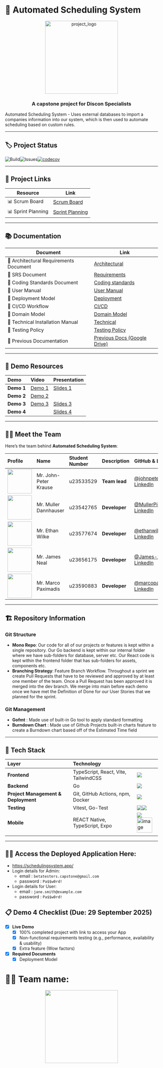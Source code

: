 # 🚀 Automated Scheduling System

<p align="center">
  <img width="240" height="240" alt="project_logo" src="https://github.com/user-attachments/assets/c015407d-a308-48f9-9132-07e2740d9324" />
</p>

<h3 align="center">A capstone project for Discon Specialists</h3>

Automated Scheduling System - Uses external databases to import a companies information into our system, which is then used to automate scheduling based on custom rules.

---

## 🏷️ Project Status


![Build](https://github.com/COS301-SE-2025/Automated-Scheduling-System/actions/workflows/go-test.yml/badge.svg)![Issues](https://img.shields.io/github/issues/COS301-SE-2025/Automated-Scheduling-System)[![codecov](https://codecov.io/gh/COS301-SE-2025/Automated-Scheduling-System/branch/dev/graph/badge.svg)](https://codecov.io/gh/COS301-SE-2025/Automated-Scheduling-System/tree/dev)

---

## 🔗 Project Links

| Resource           | Link                                                                                                             |
| ------------------ | ---------------------------------------------------------------------------------------------------------------- |
| 📊 Scrum Board     | [Scrum Board](https://github.com/orgs/COS301-SE-2025/projects/145)                                               |
| 📊 Sprint Planning | [Sprint Planning](https://github.com/orgs/COS301-SE-2025/projects/145/views/3?sliceBy%5Bvalue%5D=Task&pane=info) |

---

## 📚 Documentation
| Document                               | Link                                                                                                                    |
| -------------------------------------- | ----------------------------------------------------------------------------------------------------------------------- |
| 📄 Architectural Requirements Document | [Architectural](https://github.com/COS301-SE-2025/Automated-Scheduling-System/wiki/Architectural-Requirements-Document) |
| 📄 SRS Document                        | [Requirements](https://github.com/COS301-SE-2025/Automated-Scheduling-System/wiki/Software-Requirements-Specification)  |
| 📄 Coding Standards Document           | [Coding standards](https://github.com/COS301-SE-2025/Automated-Scheduling-System/wiki/Coding-Standards-Document)        |
| 📄 User Manual                         | [User Manual](https://github.com/COS301-SE-2025/Automated-Scheduling-System/wiki/User-Manual)                           |
| 📄 Deployment Model                    | [Deployment](https://github.com/COS301-SE-2025/Automated-Scheduling-System/wiki/Deployment-Model)                       |
| 📄 CI/CD Workflow                      | [CI/CD](https://github.com/COS301-SE-2025/Automated-Scheduling-System/wiki/CI-CD-Workflow)                              |
| 📄 Domain Model                        | [Domain Model](https://github.com/COS301-SE-2025/Automated-Scheduling-System/wiki/Domain-Model)                         |
| 📄 Technical Installation Manual       | [Technical](https://github.com/COS301-SE-2025/Automated-Scheduling-System/wiki/Technical-Installation-Manual)           |
| 📄 Testing Policy                      | [Testing Policy](https://github.com/COS301-SE-2025/Automated-Scheduling-System/wiki/Testing-Policy)                     |
| 📄 Previous Documentation              | [Previous Docs (Google Drive)](https://drive.google.com/drive/folders/1qHXDQRyW6HW9QMX4W1FLxzJk8N2bGqz8)                |

---

## 🎥 Demo Resources

| Demo       | Video                                                                                  | Presentation                                                                     |
| :--------- | :------------------------------------------------------------------------------------- | :------------------------------------------------------------------------------- |
| **Demo 1** | [Demo 1](https://drive.google.com/drive/folders/1vOPVthLNlVF2fgY1ZBmNBSnBYhcFAFdi)     | [Slides 1](https://www.canva.com/design/DAGorRU2lTc/os4bYH1iU9YRJyTcd99fxw/edit) |
| **Demo 2** | [Demo 2](https://drive.google.com/drive/u/1/folders/1-mdaq45m-Sp1UUUVYKJQAZZTceB0rOP_) |                                                                                  |
| **Demo 3** | [Demo 3](https://drive.google.com/drive/u/1/folders/1odLyx5iK4Imljp3SzXOKa6GeVPKQt6L_) | [Slides 3](https://www.canva.com/design/DAGwb_F4zsE/I9vMSY4Pc_XMz4enSEpG2Q/edit) |
| **Demo 4** |                                                                                        | [Slides 4](https://www.canva.com/design/DAGwb_F4zsE/I9vMSY4Pc_XMz4enSEpG2Q/edit) |

---

## 👨‍💻 Meet the Team
Here’s the team behind **Automated Scheduling System**:

| Profile | Name | Student Number | Description | GitHub & LinkedIn |
| :--- | :--- | :--- | :--- | :--- |
| <img src="https://github.com/johnpeterprogramming.png" width="80"> | Mr. John-Peter Krause | u23533529 | **Team lead** | <a href="https://github.com/johnpeterprogramming">@johnpeterprogramming</a><br><a href="https://www.linkedin.com/in/johna-krause-584b351a9/">LinkedIn</a> |
| <img src="https://github.com/MullerPietPompies.png" width="80"> | Mr. Muller Dannhauser | u23542765 | **Developer** | <a href="https://github.com/MullerPietPompies">@MullerPietPompies</a><br><a href="https://www.linkedin.com/in/muller-dannhauser-02923424b?utm_source=share&utm_campaign=share_via&utm_content=profile&utm_medium=android_app">LinkedIn</a> |
| <img src="https://github.com/ethanwilke23.png" width="80"> | Mr. Ethan Wilke | u23577674 | **Developer** | <a href="https://github.com/ethanwilke23">@ethanwilke23</a><br><a href="https://www.linkedin.com/in/ethan-wilke-80b15b343/">LinkedIn</a> |
| <img src="https://github.com/James-178.png" width="80"> | Mr. James Neal | u23656175 | **Developer** | <a href="https://github.com/James-178">@James-178</a><br><a href="https://www.linkedin.com/in/james-neale-babbb626a/">LinkedIn</a> |
| <img src="https://github.com/marcopaxman.png" width="80"> | Mr. Marco Paximadis | u23590883 | **Developer** | <a href="https://github.com/marcopaxman">@marcopaxman</a><br><a href="https://za.linkedin.com/in/marco-paximadis-b64503356">LinkedIn</a> |

---

## 🏗️ Repository Information

### Git Structure
-   **Mono Repo**: Our code for all of our projects or features is kept within a single repository. Our Go backend is kept within our internal folder where we have sub-folders for database, server etc. Our React code is kept within the frontend folder that has sub-folders for assets, components etc.
-   **Branching Strategy**: Feature Branch Workflow. Throughout a sprint we create Pull Requests that have to be reviewed and approved by at least one member of the team. Once a Pull Request has been approved it is merged into the dev branch. We merge into main before each demo once we have met the Definition of Done for our User Stories that we planned for the sprint.

### Git Management
-   **Gofmt** : Made use of built-in Go tool to apply standard formatting
-   **Burndown Chart** : Made use of Github Projects built-in charts feature to create a Burndown chart based off of the Estimated Time field

---

## 🧱 Tech Stack

| Layer                               | Technology                           |                                                                                                                                                 |
| :---------------------------------- | :----------------------------------- | :---------------------------------------------------------------------------------------------------------------------------------------------- |
| **Frontend**                        | TypeScript, React, Vite, TailwindCSS | <img src="https://skillicons.dev/icons?i=typescript,react,vite,tailwindcss"/>                                                                   |
| **Backend**                         | Go                                   | <img src="https://skillicons.dev/icons?i=go"/>                                                                                                  |
| **Project Management & Deployment** | Git, GitHub Actions, npm, Docker     | <img src="https://skillicons.dev/icons?i=git,githubactions,npm,docker"/>                                                                        |
| **Testing**                         | Vitest, Go-Test                      | <img src="https://skillicons.dev/icons?i=vitest"/><img src="https://img.shields.io/badge/Go-Testing-brightgreen?style=for-the-badge&logo=go" /> |
| **Mobile**                          | REACT Native, TypeScript, Expo       | <img src="https://skillicons.dev/icons?i=react,typescript"/> <img width="50" height="50" alt="image" src="https://github.com/user-attachments/assets/404dfdbe-5c0e-4c43-b2f5-1a86d0e921a5" />
                                                                                   |

---
## 👨‍💻 Access the Deployed Application Here:
- https://schedulingsystem.app/
- Login details for Admin:
	- email : `betatesters.capstone@gmail.com`
	- password : `Pa$$w0rd!`
- Login details for User:
	- email : `jane.smith@example.com`
	- password : `Pa$$w0rd!`

## 📋 Demo 4 Checklist (Due: 29 September 2025)

-   [x] **Live Demo**
    -   [x] 100% completed project with link to access your App
    -   [x] Non-functional requirements testing (e.g., performance, availability & usability)
    -   [x] Extra feature (Wow factors)
-   [x] **Required Documents**
    -   [x] Deployment Model

# 👨‍💻 Team name: 

<p align="center">
  <img src="https://github.com/user-attachments/assets/e91c5340-c966-4639-bc12-fe45b0bbaeb2" width="240" height="auto" >
</p>
